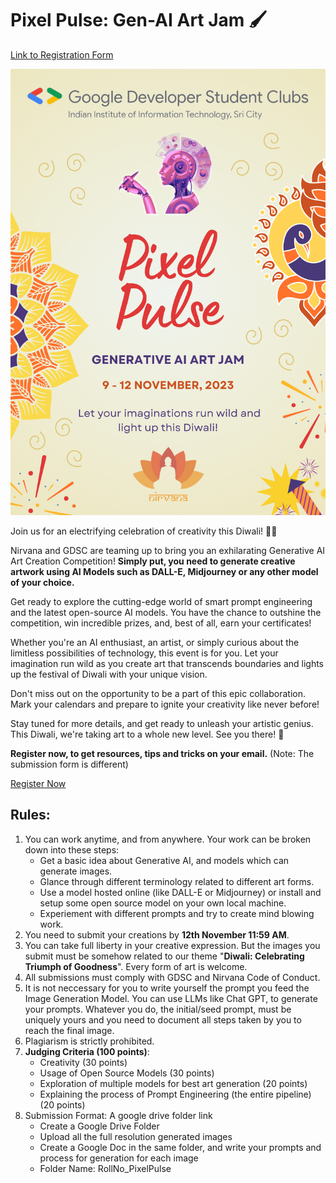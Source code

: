 # Pixel Pulse: Gen-AI Art Jam 🖌️

[Link to Registration Form](https://docs.google.com/forms/d/e/1FAIpQLSermVMkUKmXf5WqYcakQCrLYbeq0p22WMzhuDXfX8WcqjPOaw/viewform?usp=sf_link)

![pixel-pulse](pixel-pulse.png)

Join us for an electrifying celebration of creativity this Diwali! 🎨✨

Nirvana and GDSC are teaming up to bring you an exhilarating Generative AI Art Creation Competition! **Simply put, you need to generate creative artwork using AI Models such as DALL-E, Midjourney or any other model of your choice.**

Get ready to explore the cutting-edge world of smart prompt engineering and the latest open-source AI models. You have the chance to outshine the competition, win incredible prizes, and, best of all, earn your certificates!

Whether you're an AI enthusiast, an artist, or simply curious about the limitless possibilities of technology, this event is for you. Let your imagination run wild as you create art that transcends boundaries and lights up the festival of Diwali with your unique vision.

Don't miss out on the opportunity to be a part of this epic collaboration. Mark your calendars and prepare to ignite your creativity like never before!

Stay tuned for more details, and get ready to unleash your artistic genius. This Diwali, we're taking art to a whole new level. See you there! 🎉

**Register now, to get resources, tips and tricks on your email.** (Note: The submission form is different)

[Register Now](https://docs.google.com/forms/d/e/1FAIpQLSermVMkUKmXf5WqYcakQCrLYbeq0p22WMzhuDXfX8WcqjPOaw/viewform?usp=sf_link)

## Rules:

1. You can work anytime, and from anywhere. Your work can be broken down into these steps:
	- Get a basic idea about Generative AI, and models which can generate images.
	- Glance through different terminology related to different art forms.
	- Use a model hosted online (like DALL-E or Midjourney) or install and setup some open source model on your own local machine.
	- Experiement with different prompts and try to create mind blowing work.
1. You need to submit your creations by **12th November 11:59 AM**.
2. You can take full liberty in your creative expression. But the images you submit must be somehow related to our theme "**Diwali: Celebrating Triumph of Goodness**". Every form of art is welcome.
3. All submissions must comply with GDSC and Nirvana Code of Conduct.
4. It is not neccessary for you to write yourself the prompt you feed the Image Generation Model. You can use LLMs like Chat GPT, to generate your prompts. Whatever you do, the initial/seed prompt, must be uniquely yours and you need to document all steps taken by you to reach the final image.
5. Plagiarism is strictly prohibited.
6. **Judging Criteria (100 points)**:
	- Creativity (30 points)
	- Usage of Open Source Models (30 points)
	- Exploration of multiple models for best art generation (20 points)
	- Explaining the process of Prompt Engineering (the entire pipeline) (20 points)
7. Submission Format: A google drive folder link
	- Create a Google Drive Folder
	- Upload all the full resolution generated images
	- Create a Google Doc in the same folder, and write your prompts and process for generation for each image
	- Folder Name: RollNo_PixelPulse

